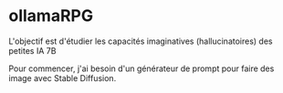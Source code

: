 # ollamaRPG

L'objectif est d'étudier les capacités imaginatives
(hallucinatoires) des petites IA 7B

Pour commencer, j'ai besoin d'un générateur de prompt pour faire des image avec Stable Diffusion.